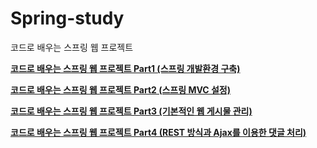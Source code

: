# Spring-study
코드로 배우는 스프링 웹 프로젝트

**[코드로 배우는 스프링 웹 프로젝트 Part1 (스프링 개발환경 구축)](https://velog.io/@hcw0709/series/%EC%BD%94%EB%93%9C%EB%A1%9C-%EB%B0%B0%EC%9A%B0%EB%8A%94-%EC%8A%A4%ED%94%84%EB%A7%81-%EC%9B%B9-%ED%94%84%EB%A1%9C%EC%A0%9D%ED%8A%B8)**

**[코드로 배우는 스프링 웹 프로젝트 Part2 (스프링 MVC 설정)](https://velog.io/@hcw0709/series/%EC%BD%94%EB%93%9C%EB%A1%9C-%EB%B0%B0%EC%9A%B0%EB%8A%94-%EC%8A%A4%ED%94%84%EB%A7%81-%EC%9B%B9-%ED%94%84%EB%A1%9C%EC%A0%9D%ED%8A%B8-Part2)**

**[코드로 배우는 스프링 웹 프로젝트 Part3 (기본적인 웹 게시물 관리)](https://velog.io/@hcw0709/series/Part3)**

**[코드로 배우는 스프링 웹 프로젝트 Part4 (REST 방식과 Ajax를 이용한 댓글 처리)](https://velog.io/@hcw0709/series/%EC%BD%94%EB%93%9C%EB%A1%9C-%EB%B0%B0%EC%9A%B0%EB%8A%94-%EC%8A%A4%ED%94%84%EB%A7%81-%EC%9B%B9-%ED%94%84%EB%A1%9C%EC%A0%9D%ED%8A%B8-Part4-REST-%EB%B0%A9%EC%8B%9D%EA%B3%BC-Ajax%EB%A5%BC-%EC%9D%B4%EC%9A%A9%ED%95%9C-%EB%8C%93%EA%B8%80-%EC%B2%98%EB%A6%AC)**
